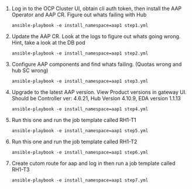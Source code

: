 1. Log in to the OCP Cluster UI, obtain cli auth token, then install the AAP Operator and AAP CR. Figure out whats failing with Hub
     ```
    ansible-playbook -e install_namespace=aap1 step1.yml
    ```
 2. Update the AAP CR. Look at the logs to figure out whats going wrong. Hint, take a look at the DB pod
     ```
    ansible-playbook -e install_namespace=aap1 step2.yml
    ```
 3. Configure AAP components and find whats failing. (Quotas wrong and hub SC wrong)
     ```
     ansible-playbook -e install_namespace=aap1 step3.yml
     ```
 4. Upgrade to the latest AAP version. View Product versions in gateway UI. Should be Controller ver: 4.6.21, Hub Version 4.10.9, EDA version 1.1.13
    ```
    ansible-playbook -e install_namespace=aap1 step4.yml
    ```
 5. Run this one and run the job template called RH1-T1
    ```
    ansible-playbook -e install_namespace=aap1 step5.yml
    ```
 6. Run this one and run the job template called RH1-T2
    ```
    ansible-playbook -e install_namespace=aap1 step6.yml
    ```
 7. Create cutom route for aap and log in then run a job template called RH1-T3
    ```
    ansible-playbook -e install_namespace=aap1 step7.yml
    ```